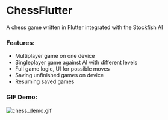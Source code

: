 # ChessFlutter 

A chess game written in Flutter integrated with the Stockfish AI 

### Features: 
- Multiplayer game on one device 
- Singleplayer game against AI with different levels 
- Full game logic, UI for possible moves 
- Saving unfinished games on device 
- Resuming saved games

### GIF Demo: 
![chess_demo.gif](https://skomarov.com/static/storage/chess_demo.gif)